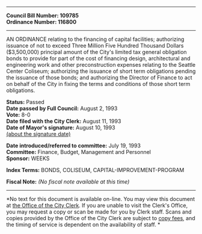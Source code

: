 * * * * *  
  
**Council Bill Number: [](#h0)[](#h2)109785**   
**Ordinance Number: 116800**  
  
* * * * *  
  
AN ORDINANCE relating to the financing of capital facilities; authorizing issuance of not to exceed Three Million Five Hundred Thousand Dollars ($3,500,000) principal amount of the City's limited tax general obligation bonds to provide for part of the cost of financing design, architectural and engineering work and other preconstruction expenses relating to the Seattle Center Coliseum; authorizing the issuance of short term obligations pending the issuance of those bonds; and authorizing the Director of Finance to act on behalf of the City in fixing the terms and conditions of those short term obligations.  
  
**Status:** Passed   
**Date passed by Full Council:** August 2, 1993   
**Vote:** 8-0   
**Date filed with the City Clerk:** August 11, 1993   
**Date of Mayor's signature:** August 10, 1993   
[(about the signature date)](/~public/approvaldate.htm)   
  
  
**Date introduced/referred to committee:** July 19, 1993   
**Committee:** Finance, Budget, Management and Personnel   
**Sponsor:** WEEKS   
  
**Index Terms:** BONDS, COLISEUM, CAPITAL-IMPROVEMENT-PROGRAM  
  
**Fiscal Note:** *(No fiscal note available at this time)*  
  
* * * * *  
  
*No text for this document is available on-line. You may view this document at [the Office of the City Clerk](http://www.seattle.gov/leg/clerk/contactUs.htm). If you are unable to visit the Clerk's Office, you may request a copy or scan be made for you by Clerk staff. Scans and copies provided by the Office of the City Clerk are subject to [copy fees](http://clerk.seattle.gov/~public/clerkfees.htm), and the timing of service is dependent on the availability of staff. *  
  
  
